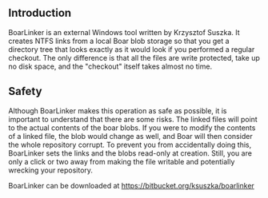 ## Introduction

BoarLinker is an external Windows tool written by Krzysztof Suszka. It creates NTFS links from a local Boar blob storage so that you get a directory tree that looks exactly as it would look if you performed a regular checkout. The only difference is that all the files are write protected, take up no disk space, and the "checkout" itself takes almost no time.

## Safety

Although BoarLinker makes this operation as safe as possible, it is important to understand that there are some risks. The linked files will point to the actual contents of the boar blobs. If you were to modify the contents of a linked file, the blob would change as well, and Boar will then consider the whole repository corrupt. To prevent you from accidentally doing this, BoarLinker sets the links and the blobs read-only at creation. Still, you are only a click or two away from making the file writable and potentially wrecking your repository.


BoarLinker can be downloaded at https://bitbucket.org/ksuszka/boarlinker